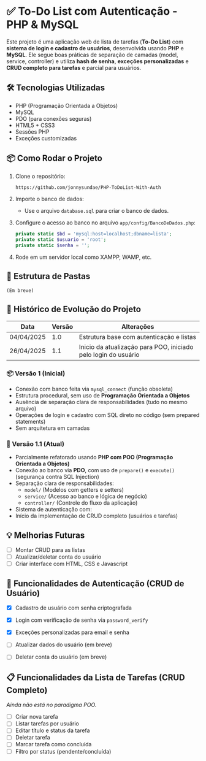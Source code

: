 
# ✅ To-Do List com Autenticação - PHP & MySQL

Este projeto é uma aplicação web de lista de tarefas (**To-Do List**) com **sistema de login e cadastro de usuários**, desenvolvida usando **PHP** e **MySQL**. Ele segue boas práticas de separação de camadas (model, service, controller) e utiliza **hash de senha**, **exceções personalizadas** e **CRUD completo para tarefas** e parcial para usuários.

## 🛠️ Tecnologias Utilizadas

- PHP (Programação Orientada a Objetos)
- MySQL
- PDO (para conexões seguras)
- HTML5 + CSS3
- Sessões PHP
- Exceções customizadas

## 📦 Como Rodar o Projeto

1. Clone o repositório:
   ```bash
   https://github.com/jonnysundae/PHP-ToDoList-With-Auth
   ```

2. Importe o banco de dados:
   - Use o arquivo `database.sql` para criar o banco de dados.

3. Configure o acesso ao banco no arquivo `app/config/BancoDeDados.php`:
   ```php
   private static $bd = 'mysql:host=localhost;dbname=lista';
   private static $usuario = 'root';
   private static $senha = '';
   ```

4. Rode em um servidor local como XAMPP, WAMP, etc.



## 🧱 Estrutura de Pastas

```
(Em breve)
```


## 🧬 Histórico de Evolução do Projeto

| Data       | Versão | Alterações                                                                 |
|------------|--------|---------------------------------------------------------------------------|
| 04/04/2025 | 1.0    | Estrutura base com autenticação e listas                |
| 26/04/2025 | 1.1    | Inicio da atualização para POO, iniciado pelo login do usuário                  |


### 📦 Versão 1 (Inicial)
- Conexão com banco feita via `mysql_connect` (função obsoleta)
- Estrutura procedural, sem uso de **Programação Orientada a Objetos**
- Ausência de separação clara de responsabilidades (tudo no mesmo arquivo)
- Operações de login e cadastro com SQL direto no código (sem prepared statements)
- Sem arquitetura em camadas

### 🚀 Versão 1.1 (Atual)
- Parcialmente refatorado usando **PHP com POO (Programação Orientada a Objetos)**
- Conexão ao banco via **PDO**, com uso de `prepare()` e `execute()` (segurança contra SQL Injection)
- Separação clara de responsabilidades:
  - `model/` (Modelos com getters e setters)
  - `service/` (Acesso ao banco e lógica de negócio)
  - `controller/` (Controle do fluxo da aplicação)
- Sistema de autenticação com:
- Início da implementação de CRUD completo (usuários e tarefas)

## 💡 Melhorias Futuras

- [ ] Montar CRUD para as listas
- [ ] Atualizar/deletar conta do usuário
- [ ] Criar interface com HTML, CSS e Javascript

## 🔐 Funcionalidades de Autenticação (CRUD de Usuário)

- [x] Cadastro de usuário com senha criptografada
- [x] Login com verificação de senha via `password_verify`
- [x] Exceções personalizadas para email e senha
- [ ] Atualizar dados do usuário (em breve)
- [ ] Deletar conta do usuário (em breve)


## 📋 Funcionalidades da Lista de Tarefas (CRUD Completo)
*Ainda não está no paradigma POO.*
- [ ] Criar nova tarefa
- [ ] Listar tarefas por usuário
- [ ] Editar título e status da tarefa
- [ ] Deletar tarefa
- [ ] Marcar tarefa como concluída
- [ ] Filtro por status (pendente/concluída)